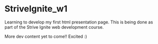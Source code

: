 # StriveIgnite_w1
Learning to develop my first html presentation page. This is being done as part of the Strive Ignite web development course.

More dev content yet to come!! Excited :)
